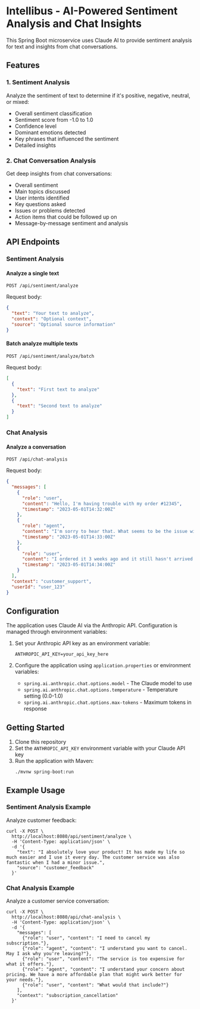 # Intellibus - AI-Powered Sentiment Analysis and Chat Insights

This Spring Boot microservice uses Claude AI to provide sentiment analysis for text and insights from chat conversations.

## Features

### 1. Sentiment Analysis
Analyze the sentiment of text to determine if it's positive, negative, neutral, or mixed:

- Overall sentiment classification
- Sentiment score from -1.0 to 1.0
- Confidence level
- Dominant emotions detected
- Key phrases that influenced the sentiment
- Detailed insights

### 2. Chat Conversation Analysis
Get deep insights from chat conversations:

- Overall sentiment
- Main topics discussed
- User intents identified
- Key questions asked
- Issues or problems detected
- Action items that could be followed up on
- Message-by-message sentiment and analysis

## API Endpoints

### Sentiment Analysis

#### Analyze a single text
```
POST /api/sentiment/analyze
```
Request body:
```json
{
  "text": "Your text to analyze",
  "context": "Optional context",
  "source": "Optional source information"
}
```

#### Batch analyze multiple texts
```
POST /api/sentiment/analyze/batch
```
Request body:
```json
[
  {
    "text": "First text to analyze"
  },
  {
    "text": "Second text to analyze"
  }
]
```

### Chat Analysis

#### Analyze a conversation
```
POST /api/chat-analysis
```
Request body:
```json
{
  "messages": [
    {
      "role": "user",
      "content": "Hello, I'm having trouble with my order #12345",
      "timestamp": "2023-05-01T14:32:00Z"
    },
    {
      "role": "agent",
      "content": "I'm sorry to hear that. What seems to be the issue with your order?",
      "timestamp": "2023-05-01T14:33:00Z"
    },
    {
      "role": "user",
      "content": "I ordered it 3 weeks ago and it still hasn't arrived.",
      "timestamp": "2023-05-01T14:34:00Z"
    }
  ],
  "context": "customer_support",
  "userId": "user_123"
}
```

## Configuration

The application uses Claude AI via the Anthropic API. Configuration is managed through environment variables:

1. Set your Anthropic API key as an environment variable:
   ```
   ANTHROPIC_API_KEY=your_api_key_here
   ```

2. Configure the application using `application.properties` or environment variables:
   - `spring.ai.anthropic.chat.options.model` - The Claude model to use
   - `spring.ai.anthropic.chat.options.temperature` - Temperature setting (0.0-1.0)
   - `spring.ai.anthropic.chat.options.max-tokens` - Maximum tokens in response

## Getting Started

1. Clone this repository
2. Set the `ANTHROPIC_API_KEY` environment variable with your Claude API key
3. Run the application with Maven:
   ```
   ./mvnw spring-boot:run
   ```

## Example Usage

### Sentiment Analysis Example

Analyze customer feedback:

```
curl -X POST \
  http://localhost:8080/api/sentiment/analyze \
  -H 'Content-Type: application/json' \
  -d '{
    "text": "I absolutely love your product! It has made my life so much easier and I use it every day. The customer service was also fantastic when I had a minor issue.",
    "source": "customer_feedback"
  }'
```

### Chat Analysis Example

Analyze a customer service conversation:

```
curl -X POST \
  http://localhost:8080/api/chat-analysis \
  -H 'Content-Type: application/json' \
  -d '{
    "messages": [
      {"role": "user", "content": "I need to cancel my subscription."},
      {"role": "agent", "content": "I understand you want to cancel. May I ask why you're leaving?"},
      {"role": "user", "content": "The service is too expensive for what it offers."},
      {"role": "agent", "content": "I understand your concern about pricing. We have a more affordable plan that might work better for your needs."},
      {"role": "user", "content": "What would that include?"}
    ],
    "context": "subscription_cancellation"
  }'
``` 